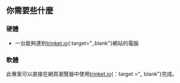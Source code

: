 ## 你需要些什麼

### 硬體

+ 一台能夠連到[trinket.io](https://trinket.io){:target="_blank"}網站的電腦

### 軟體

此專案可以直接在網頁瀏覽器中使用[trinket.io](https://trinket.io){：target =“_ blank”}完成。